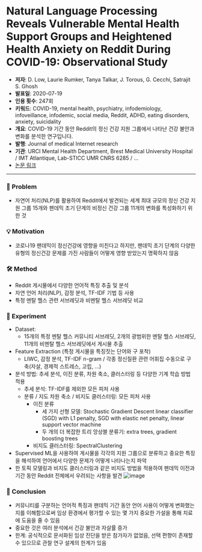 # Natural Language Processing Reveals Vulnerable Mental Health Support Groups and Heightened Health Anxiety on Reddit During COVID-19: Observational Study
   - **저자**: D. Low, Laurie Rumker, Tanya Talkar, J. Torous, G. Cecchi, Satrajit S. Ghosh
   - **발표일**: 2020-07-19
   - **인용 횟수**: 247회
   - **키워드**: COVID-19, mental health, psychiatry, infodemiology, infoveillance, infodemic, social media, Reddit, ADHD, eating disorders, anxiety, suicidality
   - **개요**: COVID-19 기간 동안 Reddit의 정신 건강 지원 그룹에서 나타난 건강 불안과 변화를 분석한 연구입니다.
   - **발행**: Journal of medical Internet research
   - **기관**: URCI Mental Health Department, Brest Medical University Hospital / IMT Atlantique, Lab-STICC UMR CNRS 6285 / ...
   - [논문 링크](https://dx.doi.org/10.2196/22635)

---

### 🤔 Problem
- 자연어 처리(NLP)를 활용하여 Reddit에서 발견되는 세계 최대 규모의 정신 건강 지원 그룹 15개와 팬데믹 초기 단계의 비정신 건강 그룹 11개의 변화를 특성화하기 위한 것

### 💡 Motivation
- 코로나19 팬데믹이 정신건강에 영향을 미친다고 하지만, 팬데믹 초기 단계의 다양한 유형의 정신건강 문제를 가진 사람들이 어떻게 영향 받았는지 명확하지 않음

### 🛠️ Method
- Reddit 게시물에서 다양한 언어적 특징 추출 및 분석
- 자연 언어 처리(NLP), 감정 분석, TF-IDF 기법 등 사용
- 특정 멘탈 헬스 관련 서브레딧과 비멘탈 헬스 서브레딧 비교


### 🔬 Experiment
- Dataset:
  - 15개의 특정 멘탈 헬스 커뮤니티 서브레딧, 2개의 광범위한 멘탈 헬스 서브레딧, 11개의 비멘탈 헬스 서브레딧에서 게시물 추출
- Feature Extraction (특정 게시물을 특징짓는 단어와 구 포착)
  - LIWC, 감정 분석, TF-IDF n-gram / 각종 정신질환 관련 어휘집 수동으로 구축(자살, 경제적 스트레스, 고립, ...)
- 분석 방법: 추세 분석, 이진 분류, 차원 축소, 클러스터링 등 다양한 기계 학습 방법 적용
  - 추세 분석: TF-IDF를 제외한 모든 피처 사용
  - 분류 / 지도 차원 축소 / 비지도 클러스터링: 모든 피처 사용
    - 이진 분류
      - 세 가지 선형 모델: Stochastic Gradient Descent linear classifier (SGD) with L1 penalty, SGD with elastic net penalty, linear support vector machine
      - 두 개의 더 복잡한 트리 앙상블 분류기: extra trees, gradient boosting trees
    - 비지도 클러스터링: SpectralClustering
- Supervised ML을 사용하여 게시물을 각각의 지원 그룹으로 분류하고 중요한 특징을 해석하여 언어에서 다양한 문제가 어떻게 나타나는지 파악
- 한 토픽 모델링과 비지도 클러스터링과 같은 비지도 방법을 적용하여 팬데믹 이전과 기간 동안 Reddit 전체에서 우려되는 사항을 발견
![image](https://github.com/gyeom-yee/ai-paper-summaries/assets/78156719/9c45bc36-2a75-4afd-8c0d-32cfb97fb78b)

### 🎯 Conclusion
- 커뮤니티를 구분하는 언어적 특징과 팬데믹 기간 동안 언어 사용이 어떻게 변화했는지를 이해함으로써 임상 환경에서 평가할 수 있는 몇 가지 중요한 가설을 통해 치료에 도움을 줄 수 있음
- 중요한 것은 여러 분석에서 건강 불안과 자살률 증가
- 한계: 공식적으로 문서화된 임상 진단을 받은 참가자가 없었음, 선택 편향이 존재할 수 있으므로 관찰 연구 설계의 한계가 있음